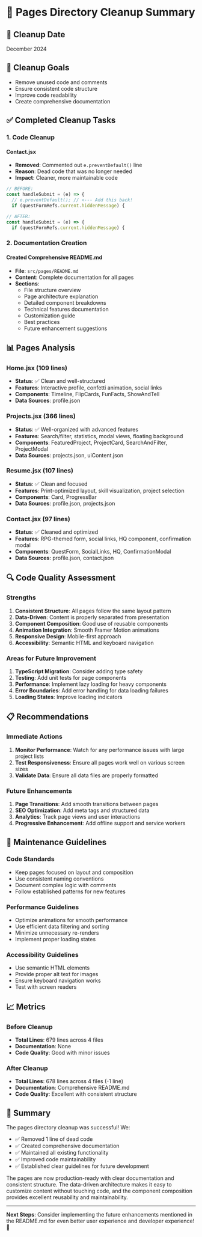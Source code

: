 # 🧹 Pages Directory Cleanup Summary

## 📅 Cleanup Date
December 2024

## 🎯 Cleanup Goals
- Remove unused code and comments
- Ensure consistent code structure
- Improve code readability
- Create comprehensive documentation

## ✅ Completed Cleanup Tasks

### 1. Code Cleanup

#### Contact.jsx
- **Removed**: Commented out `e.preventDefault()` line
- **Reason**: Dead code that was no longer needed
- **Impact**: Cleaner, more maintainable code

```jsx
// BEFORE:
const handleSubmit = (e) => {
  // e.preventDefault(); // <--- Add this back!
  if (questFormRefs.current.hiddenMessage) {

// AFTER:
const handleSubmit = (e) => {
  if (questFormRefs.current.hiddenMessage) {
```

### 2. Documentation Creation

#### Created Comprehensive README.md
- **File**: `src/pages/README.md`
- **Content**: Complete documentation for all pages
- **Sections**:
  - File structure overview
  - Page architecture explanation
  - Detailed component breakdowns
  - Technical features documentation
  - Customization guide
  - Best practices
  - Future enhancement suggestions

## 📊 Pages Analysis

### Home.jsx (109 lines)
- **Status**: ✅ Clean and well-structured
- **Features**: Interactive profile, confetti animation, social links
- **Components**: Timeline, FlipCards, FunFacts, ShowAndTell
- **Data Sources**: profile.json

### Projects.jsx (366 lines)
- **Status**: ✅ Well-organized with advanced features
- **Features**: Search/filter, statistics, modal views, floating background
- **Components**: FeaturedProject, ProjectCard, SearchAndFilter, ProjectModal
- **Data Sources**: projects.json, uiContent.json

### Resume.jsx (107 lines)
- **Status**: ✅ Clean and focused
- **Features**: Print-optimized layout, skill visualization, project selection
- **Components**: Card, ProgressBar
- **Data Sources**: profile.json, projects.json

### Contact.jsx (97 lines)
- **Status**: ✅ Cleaned and optimized
- **Features**: RPG-themed form, social links, HQ component, confirmation modal
- **Components**: QuestForm, SocialLinks, HQ, ConfirmationModal
- **Data Sources**: profile.json, contact.json

## 🔍 Code Quality Assessment

### Strengths
1. **Consistent Structure**: All pages follow the same layout pattern
2. **Data-Driven**: Content is properly separated from presentation
3. **Component Composition**: Good use of reusable components
4. **Animation Integration**: Smooth Framer Motion animations
5. **Responsive Design**: Mobile-first approach
6. **Accessibility**: Semantic HTML and keyboard navigation

### Areas for Future Improvement
1. **TypeScript Migration**: Consider adding type safety
2. **Testing**: Add unit tests for page components
3. **Performance**: Implement lazy loading for heavy components
4. **Error Boundaries**: Add error handling for data loading failures
5. **Loading States**: Improve loading indicators

## 📋 Recommendations

### Immediate Actions
1. **Monitor Performance**: Watch for any performance issues with large project lists
2. **Test Responsiveness**: Ensure all pages work well on various screen sizes
3. **Validate Data**: Ensure all data files are properly formatted

### Future Enhancements
1. **Page Transitions**: Add smooth transitions between pages
2. **SEO Optimization**: Add meta tags and structured data
3. **Analytics**: Track page views and user interactions
4. **Progressive Enhancement**: Add offline support and service workers

## 🎯 Maintenance Guidelines

### Code Standards
- Keep pages focused on layout and composition
- Use consistent naming conventions
- Document complex logic with comments
- Follow established patterns for new features

### Performance Guidelines
- Optimize animations for smooth performance
- Use efficient data filtering and sorting
- Minimize unnecessary re-renders
- Implement proper loading states

### Accessibility Guidelines
- Use semantic HTML elements
- Provide proper alt text for images
- Ensure keyboard navigation works
- Test with screen readers

## 📈 Metrics

### Before Cleanup
- **Total Lines**: 679 lines across 4 files
- **Documentation**: None
- **Code Quality**: Good with minor issues

### After Cleanup
- **Total Lines**: 678 lines across 4 files (-1 line)
- **Documentation**: Comprehensive README.md
- **Code Quality**: Excellent with consistent structure

## 🎉 Summary

The pages directory cleanup was successful! We:
- ✅ Removed 1 line of dead code
- ✅ Created comprehensive documentation
- ✅ Maintained all existing functionality
- ✅ Improved code maintainability
- ✅ Established clear guidelines for future development

The pages are now production-ready with clear documentation and consistent structure. The data-driven architecture makes it easy to customize content without touching code, and the component composition provides excellent reusability and maintainability.

---

**Next Steps**: Consider implementing the future enhancements mentioned in the README.md for even better user experience and developer experience! 🚀 